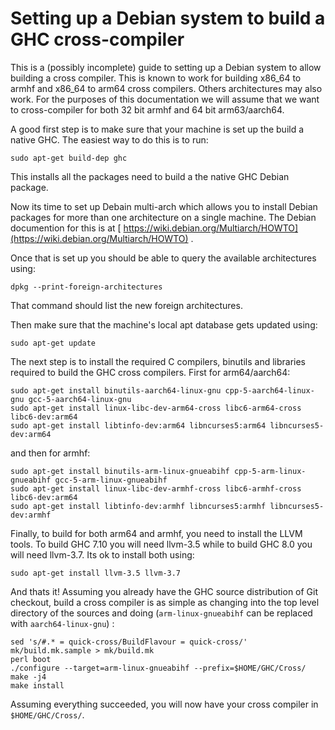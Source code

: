 # Setting up a Debian system to build a GHC cross-compiler


This is a (possibly incomplete) guide to setting up a Debian system to allow building a cross compiler. This is known to work for building x86_64 to armhf and x86_64 to arm64 cross compilers. Others architectures may also work. For the purposes of this documentation we will assume that we want to cross-compiler for both 32 bit armhf and 64 bit arm63/aarch64.


A good first step is to make sure that your machine is set up the build a native GHC. The easiest way to do this is to run:

```wiki
sudo apt-get build-dep ghc
```


This installs all the packages need to build a the native GHC Debian package.


Now its time to set up Debain multi-arch which allows you to install Debian packages for more than one architecture on a single machine. The Debian documention for this is at [ https://wiki.debian.org/Multiarch/HOWTO](https://wiki.debian.org/Multiarch/HOWTO) .


Once that is set up you should be able to query the available architectures using:

```wiki
dpkg --print-foreign-architectures
```


That command should list the new foreign architectures.


Then make sure that the machine's local apt database gets updated using:

```wiki
sudo apt-get update
```


The next step is to install the required C compilers, binutils and libraries required to build the GHC cross compilers. First for arm64/aarch64:

```wiki
sudo apt-get install binutils-aarch64-linux-gnu cpp-5-aarch64-linux-gnu gcc-5-aarch64-linux-gnu
sudo apt-get install linux-libc-dev-arm64-cross libc6-arm64-cross libc6-dev:arm64
sudo apt-get install libtinfo-dev:arm64 libncurses5:arm64 libncurses5-dev:arm64 
```


and then for armhf:

```wiki
sudo apt-get install binutils-arm-linux-gnueabihf cpp-5-arm-linux-gnueabihf gcc-5-arm-linux-gnueabihf
sudo apt-get install linux-libc-dev-armhf-cross libc6-armhf-cross libc6-dev:arm64
sudo apt-get install libtinfo-dev:armhf libncurses5:armhf libncurses5-dev:armhf
```


Finally, to build for both arm64 and armhf, you need to install the LLVM tools. To build GHC 7.10 you will need llvm-3.5 while to build GHC 8.0 you will need llvm-3.7. Its ok to install both using:

```wiki
sudo apt-get install llvm-3.5 llvm-3.7
```


And thats it! Assuming you already have the GHC source distribution of Git checkout, build a cross compiler is as simple as changing into the top level directory of the sources and doing (`arm-linux-gnueabihf` can be replaced with `aarch64-linux-gnu`) :

```wiki
sed 's/#.* = quick-cross/BuildFlavour = quick-cross/' mk/build.mk.sample > mk/build.mk
perl boot
./configure --target=arm-linux-gnueabihf --prefix=$HOME/GHC/Cross/
make -j4
make install
```


Assuming everything succeeded, you will now have your cross compiler in `$HOME/GHC/Cross/`.
